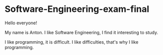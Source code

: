 # Software-Engineering-exam-final

Hello everyone!

My name is Anton. I like Software Engineering, I find it interesting to study.

I like programming, it is difficult. I like difficulties, that's why I like programming.
